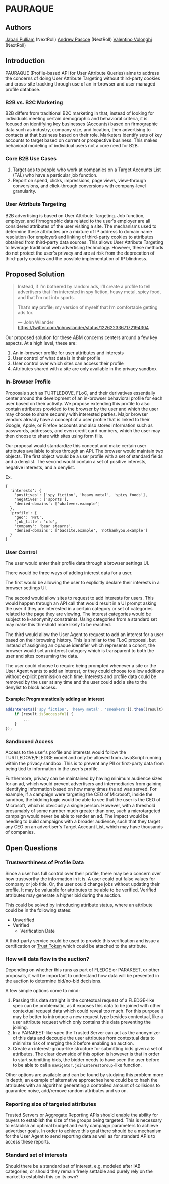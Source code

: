 # PAURAQUE

## Authors
[Jabari Pulliam](https://github.com/jabari-pulliam) (NextRoll)
[Andrew Pascoe](https://github.com/appascoe) (NextRoll)
[Valentino Volonghi](https://github.com/dialtone) (NextRoll)

## Introduction
PAURAQUE (Profile-based API for User Attribute Queries) aims to address the concerns of doing User Attribute Targeting without third-party cookies and cross-site tracking through use of an in-browser and user managed profile database.

### B2B vs. B2C Marketing
B2B differs from traditional B2C marketing in that, instead of looking for individuals meeting certain demographic and behavioral criteria, it is focused on identifying key businesses (Accounts) based on firmographic data such as industry, company size, and location, then advertising to contacts at that business based on their role. Marketers identify sets of key accounts to target based on current or prospective business. This makes behavioral modeling of individual users not a core need for B2B.

### Core B2B Use Cases
1. Target ads to people who work at companies on a Target Accounts List (TAL) who have a particular job function.
2. Report on spend, clicks, impressions, page views, view-through conversions, and click-through conversions with company-level granularity.

### User Attribute Targeting
B2B advertising is based on User Attribute Targeting. Job function, employer, and firmographic data related to the user's employer are all considered attributes of the user visiting a site. The mechanisms used to determine these attributes are a mixture of IP address to domain name resolution (for employer) and linking of third-party cookies to attributes obtained from third-party data sources. This allows User Attribute Targeting to leverage traditional web advertising technology. However, these methods do not protect the user's privacy and are at risk from the deprecation of third-party cookies and the possible implementation of IP blindness.

## Proposed Solution

> Instead, if I’m bothered by random ads, I’ll create a profile to tell advertisers that I’m interested in spy fiction, heavy metal, spicy food, and that I’m not into sports.
>
> That’s **my** profile; my version of myself that I’m comfortable getting ads for.
>
> — John Wilander https://twitter.com/johnwilander/status/1226223367172194304

Our proposed solution for these ABM concerns centers around a few key aspects. At a high level, these are:
1. An in-browser profile for user attributes and interests
2. User control of what data is in their profile
3. User control over which sites can access their profile
4. Attributes shared with a site are only available in the privacy sandbox

### In-Browser Profile
Proposals such as TURTLEDOVE, FLoC, and their derivatives essentially center around the development of an in-browser behavioral profile for each user based on their activity. We propose extending this profile to also contain attributes provided to the browser by the user and which the user may choose to share securely with interested parties. Major browser vendors already have a concept of a user profile that is linked to their Google, Apple, or Firefox accounts and also stores information such as passwords, addresses, and even credit card numbers, which the user may then choose to share with sites using form fills.

Our proposal would standardize this concept and make certain user attributes available to sites through an API. The browser would maintain two objects. The first object would be a user profile with a set of standard fields and a denylist. The second would contain a set of positive interests, negative interests, and a denylist.

Ex.
```
{
  'interests': {
    'positives': ['spy fiction', 'heavy metal', 'spicy foods'],
    'negatives': ['sports'],
    'denied-domains': ['whatever.example']
  },
  'profile': {
    'geo': 'NYC',
    'job_title': 'cfo',
    'company': 'bear stearns',
    'denied-domains': ['badsite.example', 'nothankyou.example']
  }
}
```
### User Control
The user would enter their profile data through a browser settings UI.

There would be three ways of adding interest data for a user.

The first would be allowing the user to explicitly declare their interests in a browser settings UI.

The second would allow sites to request to add interests for users. This would happen through an API call that would result in a UI prompt asking the user if they are interested in a certain category or set of categories related to the page they are viewing. The interest categories would be subject to k-anonymity constraints. Using categories from a standard set may make this threshold more likely to be reached.

The third would allow the User Agent to request to add an interest for a user based on their browsing history. This is similar to the FLoC proposal, but instead of assigning an opaque identifier which represents a cohort, the browser would set an interest category which is transparent to both the user and sites consuming the data.

The user could choose to require being prompted whenever a site or the User Agent wants to add an interest, or they could choose to allow additions without explicit permission each time. Interests and profile data could be removed by the user at any time and the user could add a site to the denylist to block access.

#### Example: Programmatically adding an interest
```js
addInterests(['spy fiction', 'heavy metal', 'sneakers']).then((result) => {
	if (result.isSuccessful) {
		...
	}
});
```

### Sandboxed Access
Access to the user's profile and interests would follow the TURTLEDOVE/FLEDGE model and only be allowed from JavaScript running within the privacy sandbox. This is to prevent any PII or first-party data from being tied to information in the user's profile.

Furthermore, privacy can be maintained by having minimum audience sizes for an ad, which would prevent advertisers and intermediaries from gaining identifying information based on how many times the ad was served. For example, if a campaign were targeting the CEO of Microsoft, inside the sandbox, the bidding logic would be able to see that the user is the CEO of Microsoft, which is obviously a single person. However, with a threshold presumably of some number much greater than one, such a microtargeted campaign would never be able to render an ad. The impact would be needing to build campaigns with a broader audience, such that they target any CEO on an advertiser's Target Account List, which may have thousands of companies.

## Open Questions
### Trustworthiness of Profile Data
Since a user has full control over their profile, there may be a concern over how trustworthy the information in it is. A user could put false values for company or job title. Or, the user could change jobs without updating their profile. It may be valuable for attributes to be able to be verified. Verified attributes may generate a higher bid during the auction.

This could be solved by introducing attribute status, where an attribute could be in the following states:
* Unverified
* Verified
	* Verification Date

A third-party service could be used to provide this verification and issue a certification or [Trust Token](https://web.dev/trust-tokens/) which could be attached to the attribute.

### How will data flow in the auction?
Depending on whether this runs as part of FLEDGE or PARAKEET, or other proposals, it will be important to understand how data will be presented in the auction to determine bid/no-bid decisions.

A few simple options come to mind:

  1. Passing this data straight in the contextual request of a FLEDGE-like spec can be problematic, as it exposes this data to be joined with other contextual request data which could reveal too much. For this purpose it may be better to introduce a new request type besides contextual, like a user attribute request which only contains this data preventing the joining.
  2. In a PARAKEET-like spec the Trusted Server can act as the anonymizer of this data and decouple the user attributes from contextual data to minimize risk of merging the 2 before enabling an auction.
  3. Create an interest-group-like structure for submitting bids given a set of attributes. The clear downside of this option is however is that in order to start submitting bids, the bidder needs to have seen the user before to be able to call a `navigator.joinInterestGroup`-like function.

Other options are available and can be found by studying this problem more in depth, an example of alternative approaches here could be to hash the attributes with an algorithm generating a controlled amount of collisions to guarantee noise, add/remove random attributes and so on.

### Reporting size of targeted attributes
Trusted Servers or Aggregate Reporting APIs should enable the ability for buyers to establish the size of the groups being targeted. This is necessary to establish an optimal budget and early campaign parameters to achieve advertiser goals. In order to achieve this goal there should be a mechanism for the User Agent to send reporting data as well as for standard APIs to access these reports.

### Standard set of interests
Should there be a standard set of interest, e.g. modeled after IAB categories, or should they remain freely settable and purely rely on the market to establish this on its own?
